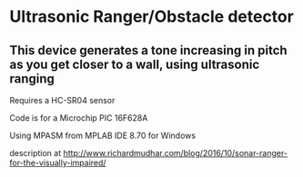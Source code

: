 # Ultrasonic Ranger/Obstacle detector

## This device generates a tone increasing in pitch as you get closer to a wall, using ultrasonic ranging

Requires a HC-SR04 sensor

Code is for a Microchip PIC 16F628A

Using MPASM from MPLAB IDE 8.70 for Windows

description at http://www.richardmudhar.com/blog/2016/10/sonar-ranger-for-the-visually-impaired/